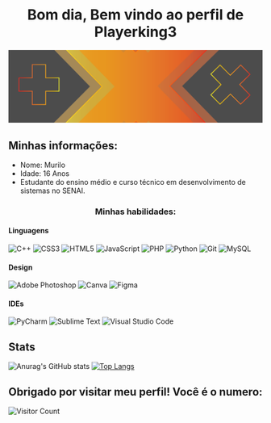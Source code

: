 <div align="center">
	<h1>Bom dia, Bem vindo ao perfil de Playerking3</h1>
	<img src="./assets/bgimage.png">

</div>
<h2>Minhas informações:</h2>
<ul>
	<li>Nome: Murilo</li>
	<li>Idade: 16 Anos</li>
	<li>Estudante do ensino médio e curso técnico em desenvolvimento de sistemas no SENAI.</li>
</ul>


<h3 align="center">Minhas habilidades:</h3>

<h4>Linguagens</h4>

![C++](https://img.shields.io/badge/c++-%2300599C.svg?style=for-the-badge&logo=c%2B%2B&logoColor=white) 	![CSS3](https://img.shields.io/badge/css3-%231572B6.svg?style=for-the-badge&logo=css3&logoColor=white) 	![HTML5](https://img.shields.io/badge/html5-%23E34F26.svg?style=for-the-badge&logo=html5&logoColor=white) 	![JavaScript](https://img.shields.io/badge/javascript-%23323330.svg?style=for-the-badge&logo=javascript&logoColor=%23F7DF1E) 	![PHP](https://img.shields.io/badge/php-%23777BB4.svg?style=for-the-badge&logo=php&logoColor=white) 	![Python](https://img.shields.io/badge/python-3670A0?style=for-the-badge&logo=python&logoColor=ffdd54) ![Git](https://img.shields.io/badge/git-%23F05033.svg?style=for-the-badge&logo=git&logoColor=white) 	![MySQL](https://img.shields.io/badge/mysql-%2300f.svg?style=for-the-badge&logo=mysql&logoColor=white)

<h4>Design</h4>

![Adobe Photoshop](https://img.shields.io/badge/adobe%20photoshop-%2331A8FF.svg?style=for-the-badge&logo=adobe%20photoshop&logoColor=white) ![Canva](https://img.shields.io/badge/Canva-%2300C4CC.svg?style=for-the-badge&logo=Canva&logoColor=white) ![Figma](https://img.shields.io/badge/figma-%23F24E1E.svg?style=for-the-badge&logo=figma&logoColor=white)

<h4>IDEs</h4>

![PyCharm](https://img.shields.io/badge/pycharm-143?style=for-the-badge&logo=pycharm&logoColor=black&color=black&labelColor=green) 	![Sublime Text](https://img.shields.io/badge/sublime_text-%23575757.svg?style=for-the-badge&logo=sublime-text&logoColor=important) ![Visual Studio Code](https://img.shields.io/badge/Visual%20Studio%20Code-0078d7.svg?style=for-the-badge&logo=visual-studio-code&logoColor=white) 

<h2>Stats</h2>

![Anurag's GitHub stats](https://github-readme-stats.vercel.app/api?username=playerking3&show_icons=true&theme=transparent)
[![Top Langs](https://github-readme-stats.vercel.app/api/top-langs/?username=playerking3&layout=donut&theme=transparent)](https://github.com/anuraghazra/github-readme-stats)


<h2>Obrigado por visitar meu perfil! Você é o numero:</h2>

![Visitor Count](https://profile-counter.glitch.me/{playerking3}/count.svg)
